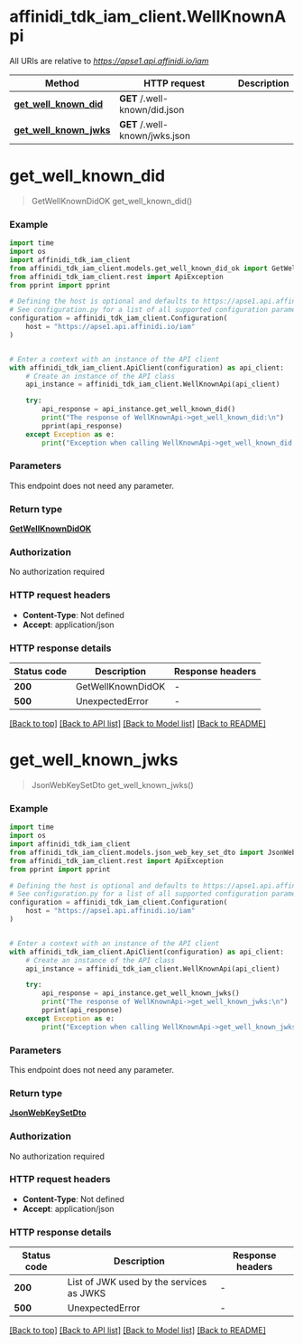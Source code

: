 # affinidi_tdk_iam_client.WellKnownApi

All URIs are relative to *https://apse1.api.affinidi.io/iam*

| Method                                                         | HTTP request                   | Description |
| -------------------------------------------------------------- | ------------------------------ | ----------- |
| [**get_well_known_did**](WellKnownApi.md#get_well_known_did)   | **GET** /.well-known/did.json  |
| [**get_well_known_jwks**](WellKnownApi.md#get_well_known_jwks) | **GET** /.well-known/jwks.json |

# **get_well_known_did**

> GetWellKnownDidOK get_well_known_did()

### Example

```python
import time
import os
import affinidi_tdk_iam_client
from affinidi_tdk_iam_client.models.get_well_known_did_ok import GetWellKnownDidOK
from affinidi_tdk_iam_client.rest import ApiException
from pprint import pprint

# Defining the host is optional and defaults to https://apse1.api.affinidi.io/iam
# See configuration.py for a list of all supported configuration parameters.
configuration = affinidi_tdk_iam_client.Configuration(
    host = "https://apse1.api.affinidi.io/iam"
)


# Enter a context with an instance of the API client
with affinidi_tdk_iam_client.ApiClient(configuration) as api_client:
    # Create an instance of the API class
    api_instance = affinidi_tdk_iam_client.WellKnownApi(api_client)

    try:
        api_response = api_instance.get_well_known_did()
        print("The response of WellKnownApi->get_well_known_did:\n")
        pprint(api_response)
    except Exception as e:
        print("Exception when calling WellKnownApi->get_well_known_did: %s\n" % e)
```

### Parameters

This endpoint does not need any parameter.

### Return type

[**GetWellKnownDidOK**](GetWellKnownDidOK.md)

### Authorization

No authorization required

### HTTP request headers

- **Content-Type**: Not defined
- **Accept**: application/json

### HTTP response details

| Status code | Description       | Response headers |
| ----------- | ----------------- | ---------------- |
| **200**     | GetWellKnownDidOK | -                |
| **500**     | UnexpectedError   | -                |

[[Back to top]](#) [[Back to API list]](../README.md#documentation-for-api-endpoints) [[Back to Model list]](../README.md#documentation-for-models) [[Back to README]](../README.md)

# **get_well_known_jwks**

> JsonWebKeySetDto get_well_known_jwks()

### Example

```python
import time
import os
import affinidi_tdk_iam_client
from affinidi_tdk_iam_client.models.json_web_key_set_dto import JsonWebKeySetDto
from affinidi_tdk_iam_client.rest import ApiException
from pprint import pprint

# Defining the host is optional and defaults to https://apse1.api.affinidi.io/iam
# See configuration.py for a list of all supported configuration parameters.
configuration = affinidi_tdk_iam_client.Configuration(
    host = "https://apse1.api.affinidi.io/iam"
)


# Enter a context with an instance of the API client
with affinidi_tdk_iam_client.ApiClient(configuration) as api_client:
    # Create an instance of the API class
    api_instance = affinidi_tdk_iam_client.WellKnownApi(api_client)

    try:
        api_response = api_instance.get_well_known_jwks()
        print("The response of WellKnownApi->get_well_known_jwks:\n")
        pprint(api_response)
    except Exception as e:
        print("Exception when calling WellKnownApi->get_well_known_jwks: %s\n" % e)
```

### Parameters

This endpoint does not need any parameter.

### Return type

[**JsonWebKeySetDto**](JsonWebKeySetDto.md)

### Authorization

No authorization required

### HTTP request headers

- **Content-Type**: Not defined
- **Accept**: application/json

### HTTP response details

| Status code | Description                              | Response headers |
| ----------- | ---------------------------------------- | ---------------- |
| **200**     | List of JWK used by the services as JWKS | -                |
| **500**     | UnexpectedError                          | -                |

[[Back to top]](#) [[Back to API list]](../README.md#documentation-for-api-endpoints) [[Back to Model list]](../README.md#documentation-for-models) [[Back to README]](../README.md)
